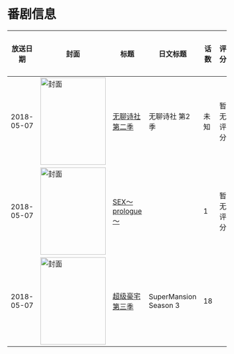 # 番剧信息

|放送日期|封面|标题|日文标题|话数|评分|评分人数|
|---|---|---|---|---|---|---|
|2018-05-07|<img src="//lain.bgm.tv/pic/cover/c/2e/cb/245783_zv43q.jpg" alt="封面" style="width:150px;height:200px;object-fit:cover;">|[无聊诗社 第二季](https://bangumi.tv/subject/245783)|无聊诗社 第2季|未知|暂无评分|少于10人评分|
|2018-05-07|<img src="//lain.bgm.tv/pic/cover/c/4f/d9/325812_HuLlx.jpg" alt="封面" style="width:150px;height:200px;object-fit:cover;">|[SEX～prologue～](https://bangumi.tv/subject/325812)||1|暂无评分|少于10人评分|
|2018-05-07|<img src="//lain.bgm.tv/pic/cover/c/12/55/438125_eLlN8.jpg" alt="封面" style="width:150px;height:200px;object-fit:cover;">|[超级豪宅 第三季](https://bangumi.tv/subject/438125)|SuperMansion Season 3|18|||
